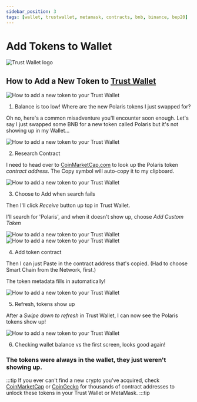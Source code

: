 ```yaml
---
sidebar_position: 3
tags: [wallet, trustwallet, metamask, contracts, bnb, binance, bep20]
---
```

# Add Tokens to Wallet

![Trust Wallet logo](../../static/img/TrustWallet-logo.svg)
## How to Add a New Token to [Trust Wallet](https://trustwallet.com/deeplink/) 

![How to add a new token to your Trust Wallet](../../static/img/addtokens1.png)

1. Balance is too low! Where are the new Polaris tokens I just swapped for?

Oh no, here's a common misadventure you'll encounter soon enough. Let's say I just swapped some BNB for a new token called Polaris but it's not showing up in my Wallet...


![How to add a new token to your Trust Wallet](../../static/img/addtokens2.png)

2. Research Contract

I need to head over to [CoinMarketCap.com](https://coinmarketcap.com/currencies/polaris-share/) to look up the Polaris token *contract address*. The Copy symbol will auto-copy it to my clipboard.


![How to add a new token to your Trust Wallet](../../static/img/addtokens3.png)

3. Choose to Add when search fails

Then I'll click *Receive* button up top in Trust Wallet.

I'll search for 'Polaris', and when it doesn't show up, choose *Add Custom Token*


![How to add a new token to your Trust Wallet](../../static/img/addtokens4a.png)
![How to add a new token to your Trust Wallet](../../static/img/addtokens4b.png)

4. Add token contract

Then I can just Paste in the contract address that's copied. (Had to choose Smart Chain from the Network, first.)

The token metadata fills in automatically!


![How to add a new token to your Trust Wallet](../../static/img/addtokens5.png)

5. Refresh, tokens show up

After a *Swipe down to refresh* in Trust Wallet, I can now see the Polaris tokens show up!


![How to add a new token to your Trust Wallet](../../static/img/addtokens6.png)

6. Checking wallet balance vs the first screen, looks good again!

### The tokens were always in the wallet, they just weren't showing up.

:::tip
If you ever can't find a new crypto you've acquired, check [CoinMarketCap](https://coinmarketcap.com/) or [CoinGecko](https://www.coingecko.com) for thousands of contract addresses to unlock these tokens in your Trust Wallet or MetaMask.
:::tip
